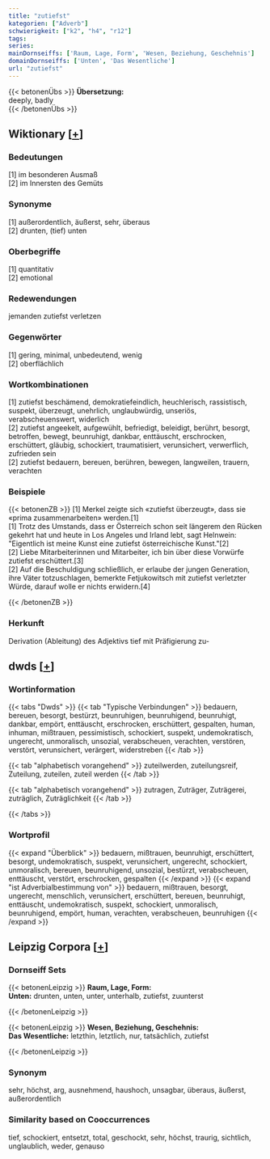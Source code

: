 ```yaml
---
title: "zutiefst"
kategorien: ["Adverb"]
schwierigkeit: ["k2", "h4", "r12"]
tags:
series:
mainDornseiffs: ['Raum, Lage, Form', 'Wesen, Beziehung, Geschehnis']
domainDornseiffs: ['Unten', 'Das Wesentliche']
url: "zutiefst"
---
```


{{< betonenÜbs >}}
**Übersetzung:**  
deeply, badly  
{{< /betonenÜbs >}}

## Wiktionary [[+](https://de.wiktionary.org/wiki/zutiefst)]

### Bedeutungen
[1] im besonderen Ausmaß  
[2] im Innersten des Gemüts  

### Synonyme
[1] außerordentlich, äußerst, sehr, überaus  
[2] drunten, (tief) unten  

### Oberbegriffe
[1] quantitativ  
[2] emotional  

### Redewendungen
jemanden zutiefst verletzen  

### Gegenwörter
[1] gering, minimal, unbedeutend, wenig  
[2] oberflächlich  

### Wortkombinationen
[1] zutiefst beschämend, demokratiefeindlich, heuchlerisch, rassistisch, suspekt, überzeugt, unehrlich, unglaubwürdig, unseriös, verabscheuenswert, widerlich  
[2] zutiefst angeekelt, aufgewühlt, befriedigt, beleidigt, berührt, besorgt, betroffen, bewegt, beunruhigt, dankbar, enttäuscht, erschrocken, erschüttert, gläubig, schockiert, traumatisiert, verunsichert, verwerflich, zufrieden sein  
[2] zutiefst bedauern, bereuen, berühren, bewegen, langweilen, trauern, verachten  

### Beispiele
{{< betonenZB >}}
[1] Merkel zeigte sich «zutiefst überzeugt», dass sie «prima zusammenarbeiten» werden.[1]  
[1] Trotz des Umstands, dass er Österreich schon seit längerem den Rücken gekehrt hat und heute in Los Angeles und Irland lebt, sagt Helnwein: "Eigentlich ist meine Kunst eine zutiefst österreichische Kunst."[2]  
[2] Liebe Mitarbeiterinnen und Mitarbeiter, ich bin über diese Vorwürfe zutiefst erschüttert.[3]  
[2] Auf die Beschuldigung schließlich, er erlaube der jungen Generation, ihre Väter totzuschlagen, bemerkte Fetjukowitsch mit zutiefst verletzter Würde, darauf wolle er nichts erwidern.[4]  

{{< /betonenZB >}}
### Herkunft
Derivation (Ableitung) des Adjektivs tief mit Präfigierung zu-  



## dwds [[+](https://www.dwds.de/wb/zutiefst)]

### Wortinformation
{{< tabs "Dwds" >}}
{{< tab "Typische Verbindungen" >}}
bedauern, bereuen, besorgt, bestürzt, beunruhigen, beunruhigend, beunruhigt, dankbar, empört, enttäuscht, erschrocken, erschüttert, gespalten, human, inhuman, mißtrauen, pessimistisch, schockiert, suspekt, undemokratisch, ungerecht, unmoralisch, unsozial, verabscheuen, verachten, verstören, verstört, verunsichert, verärgert, widerstreben
{{< /tab >}}

{{< tab "alphabetisch vorangehend" >}}
zuteilwerden, zuteilungsreif, Zuteilung, zuteilen, zuteil werden
{{< /tab >}}

{{< tab "alphabetisch vorangehend" >}}
zutragen, Zuträger, Zuträgerei, zuträglich, Zuträglichkeit
{{< /tab >}}

{{< /tabs >}}

### Wortprofil
{{< expand "Überblick" >}} bedauern, mißtrauen, beunruhigt, erschüttert, besorgt, undemokratisch, suspekt, verunsichert, ungerecht, schockiert, unmoralisch, bereuen, beunruhigend, unsozial, bestürzt, verabscheuen, enttäuscht, verstört, erschrocken, gespalten {{< /expand >}}
{{< expand "ist Adverbialbestimmung von" >}} bedauern, mißtrauen, besorgt, ungerecht, menschlich, verunsichert, erschüttert, bereuen, beunruhigt, enttäuscht, undemokratisch, suspekt, schockiert, unmoralisch, beunruhigend, empört, human, verachten, verabscheuen, beunruhigen {{< /expand >}}

## Leipzig Corpora [[+](https://corpora.uni-leipzig.de/en/res?word=zutiefst&corpusId=deu_newscrawl-public_2018)]

### Dornseiff Sets
{{< betonenLeipzig >}}
**Raum, Lage, Form:**  
**Unten:** drunten, unten, unter, unterhalb, zutiefst, zuunterst  

{{< /betonenLeipzig >}}


{{< betonenLeipzig >}}
**Wesen, Beziehung, Geschehnis:**  
**Das Wesentliche:** letzthin, letztlich, nur, tatsächlich, zutiefst  

{{< /betonenLeipzig >}}

### Synonym
sehr, höchst, arg, ausnehmend, haushoch, unsagbar, überaus, äußerst, außerordentlich


### Similarity based on Cooccurrences
tief, schockiert, entsetzt, total, geschockt, sehr, höchst, traurig, sichtlich, unglaublich, weder, genauso


